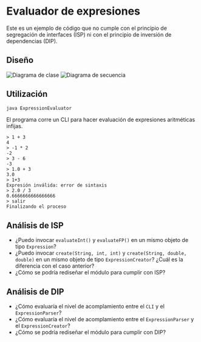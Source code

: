# Evaluador de expresiones

Este es un ejemplo de código que no cumple con el principio de segregación de interfaces (ISP) ni con el principio de inversión de dependencias (DIP).

## Diseño ##

![Diagrama de clase](./SOLID-ISP-DIP.png)
![Diagrama de secuencia](./SOLID-ISP-seq.png)

## Utilización ##

```bash
java ExpressionEvaluator
```

El programa corre un CLI para hacer evaluación de expresiones aritméticas infijas.

```
> 1 + 3
4
> -1 * 2
-2
> 3 - 6
-3
> 1.0 + 3
3.0
> 1+3
Expresión inválida: error de sintaxis
> 2.0 / 3
0.6666666666666666
> salir
Finalizando el proceso
```

## Análisis de ISP ##

* ¿Puedo invocar `evaluateInt()` y `evaluateFP()` en un mismo objeto de tipo `Expression`?
* ¿Puedo invocar `create(String, int, int)` y `create(String, double, double)` en un mismo objeto de tipo `ExpressionCreator`? ¿Cuál es la diferencia con el caso anterior?
* ¿Cómo se podría rediseñar el módulo para cumplir con ISP?

## Análisis de DIP ##

* ¿Cómo evaluaría el nivel de acomplamiento entre el `CLI` y el `ExpressionParser`?
* ¿Cómo evaluaría el nivel de acomplamiento entre el `ExpressionParser` y el `ExpressionCreator`?
* ¿Cómo se podría rediseñar el módulo para cumplir con DIP?
